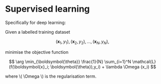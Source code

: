 # Supervised learning

Specifically for deep learning:

Given a labelled training dataset

$$
(\boldsymbol{x}_1,y_1), (\boldsymbol{x}_2,y_2), ..., (\boldsymbol{x}_N,y_N),
$$

minimise the objective function

$$
\arg \min_{\boldsymbol{\theta}} \frac{1}{N} \sum_{i=1}^N \mathcal{L}(f(\boldsymbol{x}_i; \boldsymbol{\theta}),y_i) + \lambda \Omega (x_i)
$$

where \\( \Omega \\) is the regularisation term.